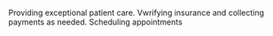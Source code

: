 Providing exceptional patient care. Vwrifying insurance and collecting payments as needed. Scheduling appointments 
